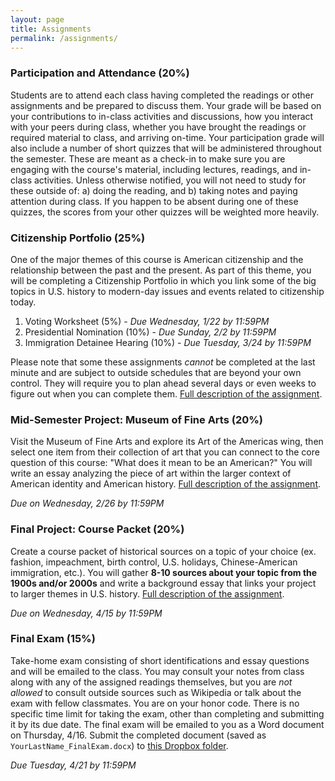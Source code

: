 ```yaml
---
layout: page
title: Assignments
permalink: /assignments/
---
```


### Participation and Attendance (20%)

Students are to attend each class having completed the readings or other assignments and be prepared to discuss them. Your grade will be based on your contributions to in-class activities and discussions, how you interact with your peers during class, whether you have brought the readings or required material to class, and arriving on-time. Your participation grade will also include a number of short quizzes that will be administered throughout the semester. These are meant as a check-in to make sure you are engaging with the course's material, including lectures, readings, and in-class activities. Unless otherwise notified, you will not need to study for these outside of: a) doing the reading, and b) taking notes and paying attention during class. If you happen to be absent during one of these quizzes, the scores from your other quizzes will be weighted more heavily. 

### Citizenship Portfolio (25%)

One of the major themes of this course is American citizenship and the relationship between the past and the present. As part of this theme, you will be completing a Citizenship Portfolio in which you link some of the big topics in U.S. history to modern-day issues and events related to citizenship today.

1. Voting Worksheet (5%) - *Due Wednesday, 1/22 by 11:59PM*
2. Presidential Nomination (10%) - *Due Sunday, 2/2 by 11:59PM*
3. Immigration Detainee Hearing (10%) - *Due Tuesday, 3/24 by 11:59PM*

Please note that some these assignments *cannot* be completed at the last minute and are subject to outside schedules that are beyond your own control. They will require you to plan ahead several days or even weeks to figure out when you can complete them. [Full description of the assignment]({{site.baseurl}}/citizenship-portfolio).

### Mid-Semester Project: Museum of Fine Arts (20%)

Visit the Museum of Fine Arts and explore its Art of the Americas wing, then select one item from their collection of art that you can connect to the core question of this course: "What does it mean to be an American?" You will write an essay analyzing the piece of art within the larger context of American identity and American history. [Full description of the assignment]({{site.baseurl}}/mfa-project).

*Due on Wednesday, 2/26 by 11:59PM*

### Final Project: Course Packet (20%)

Create a course packet of historical sources on a topic of your choice (ex. fashion, impeachment, birth control, U.S. holidays, Chinese-American immigration, etc.). You will gather **8-10 sources about your topic from the 1900s and/or 2000s** and write a background essay that links your project to larger themes in U.S. history. [Full description of the assignment]({{site.baseurl}}/final-project).

*Due on Wednesday, 4/15 by 11:59PM*

### Final Exam (15%)

Take-home exam consisting of short identifications and essay questions and will be emailed to the class. You may consult your notes from class along with any of the assigned readings themselves, but you are *not allowed* to consult outside sources such as Wikipedia or talk about the exam with fellow classmates. You are on your honor code. There is no specific time limit for taking the exam, other than completing and submitting it by its due date. The final exam will be emailed to you as a Word document on Thursday, 4/16. Submit the completed document (saved as `YourLastName_FinalExam.docx`) to [this Dropbox folder](https://www.dropbox.com/request/eoWG5AjLtD0Yee9rnkj5).

*Due Tuesday, 4/21 by 11:59PM*